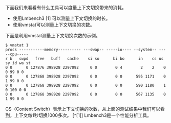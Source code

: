 下面我们来看看有什么工具可以度量上下文切换带来的消耗。

* 使用Lmbench3 [1] 可以测量上下文切换的时长。
* 使用vmstat可以测量上下文切换的次数。

下面是利用vmstat测量上下文切换次数的示例。
```
$ vmstat 1
procs -----------memory---------- ---swap-- -----io---- --system-- -----cpu-----
r b   swpd   free   buff   cache    si so      bi bo      in    cs us sy id wa st
0 0      0 127876 398928 2297092     0 0        0 4        2    2    0 0 99 0 0
0 0      0 127868 398928 2297092     0 0        0 0      595 1171    0 1 99 0 0
0 0      0 127868 398928 2297092     0 0        0 0      590 1180    1 0 100 0 0
0 0      0 127868 398928 2297092     0 0        0 0      567 1135    0 1 99 0 0
```
CS（Content Switch）表示上下文切换的次数，从上面的测试结果中我们可以看到，上下文每1秒切换1000多次。
[^[1]] Lmbench3是一个性能分析工具。